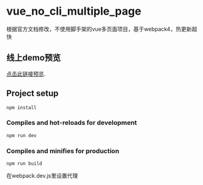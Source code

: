 # vue_no_cli_multiple_page
根据官方文档修改，不使用脚手架的vue多页面项目，基于webpack4，热更新超快

## 线上demo预览
[点击此链接预览](https://my.weblf.cn/vue_multiple_pages_demo).
## Project setup
```
npm install
```

### Compiles and hot-reloads for development
```
npm run dev
```

### Compiles and minifies for production
```
npm run build
```
在webpack.dev.js里设置代理
